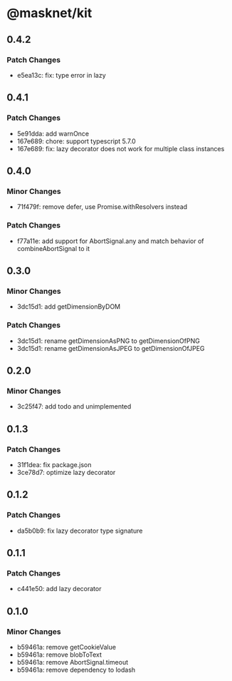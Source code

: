 # @masknet/kit

## 0.4.2

### Patch Changes

- e5ea13c: fix: type error in lazy

## 0.4.1

### Patch Changes

- 5e91dda: add warnOnce
- 167e689: chore: support typescript 5.7.0
- 167e689: fix: lazy decorator does not work for multiple class instances

## 0.4.0

### Minor Changes

- 71f479f: remove defer, use Promise.withResolvers instead

### Patch Changes

- f77a11e: add support for AbortSignal.any and match behavior of combineAbortSignal to it

## 0.3.0

### Minor Changes

- 3dc15d1: add getDimensionByDOM

### Patch Changes

- 3dc15d1: rename getDimensionAsPNG to getDimensionOfPNG
- 3dc15d1: rename getDimensionAsJPEG to getDimensionOfJPEG

## 0.2.0

### Minor Changes

- 3c25f47: add todo and unimplemented

## 0.1.3

### Patch Changes

- 31f1dea: fix package.json
- 3ce78d7: optimize lazy decorator

## 0.1.2

### Patch Changes

- da5b0b9: fix lazy decorator type signature

## 0.1.1

### Patch Changes

- c441e50: add lazy decorator

## 0.1.0

### Minor Changes

- b59461a: remove getCookieValue
- b59461a: remove blobToText
- b59461a: remove AbortSignal.timeout
- b59461a: remove dependency to lodash
